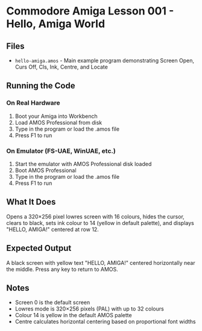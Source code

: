 # Commodore Amiga Lesson 001 - Hello, Amiga World

## Files

- `hello-amiga.amos` - Main example program demonstrating Screen Open, Curs Off, Cls, Ink, Centre, and Locate

## Running the Code

### On Real Hardware
1. Boot your Amiga into Workbench
2. Load AMOS Professional from disk
3. Type in the program or load the .amos file
4. Press F1 to run

### On Emulator (FS-UAE, WinUAE, etc.)
1. Start the emulator with AMOS Professional disk loaded
2. Boot AMOS Professional
3. Type in the program or load the .amos file
4. Press F1 to run

## What It Does

Opens a 320×256 pixel lowres screen with 16 colours, hides the cursor, clears to black, sets ink colour to 14 (yellow in default palette), and displays "HELLO, AMIGA!" centered at row 12.

## Expected Output

A black screen with yellow text "HELLO, AMIGA!" centered horizontally near the middle. Press any key to return to AMOS.

## Notes

- Screen 0 is the default screen
- Lowres mode is 320×256 pixels (PAL) with up to 32 colours
- Colour 14 is yellow in the default AMOS palette
- Centre calculates horizontal centering based on proportional font widths
